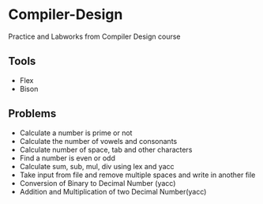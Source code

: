 # Compiler-Design
Practice and Labworks from Compiler Design course

## Tools
- Flex
- Bison
## Problems
- Calculate a number is prime or not
- Calculate the number of vowels and consonants
- Calculate number of space, tab and other characters
- Find a number is even or odd
- Calculate sum, sub, mul, div using lex and yacc
- Take input from file and remove multiple spaces and write in another file
- Conversion of Binary to Decimal Number (yacc)
- Addition and Multiplication of two Decimal Number(yacc)
